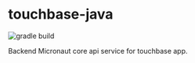 # touchbase-java

![gradle build](https://github.com/arcq/touchbase-java/workflows/gradle%20build/badge.svg)

Backend Micronaut core api service for touchbase app.
